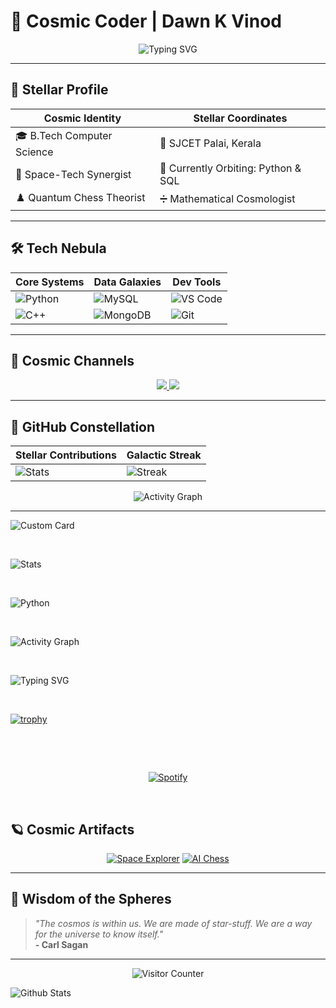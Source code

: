 # 🌌 Cosmic Coder | Dawn K Vinod

<p align="center">
  <img src="https://readme-typing-svg.demolab.com?font=Orbitron&size=26&duration=4000&pause=1000&color=7F5AB6&center=true&vCenter=true&width=500&lines=🚀+Code+to+the+Stars!;🌠+Space+Enthusiast+%26+Tech+Explorer;♟️+Chess+Strategist+%7C+➗+Math+Alchemist;💻+Full-Time+Innovator+%7C+🔭+Cosmic+Observer" alt="Typing SVG" />
</p>

---

## 🔭 Stellar Profile

<div align="center">

| **Cosmic Identity**              | **Stellar Coordinates**         |
|-----------------------------------|----------------------------------|
| 🎓 B.Tech Computer Science        | 📍 SJCET Palai, Kerala           |
| 🌌 Space-Tech Synergist          | 🔭 Currently Orbiting: Python & SQL |
| ♟️ Quantum Chess Theorist       | ➗ Mathematical Cosmologist      |

</div>

---

## 🛠️ Tech Nebula

<div align="center">

| **Core Systems** | **Data Galaxies** | **Dev Tools** |
|------------------|-------------------|---------------|
| ![Python](https://img.shields.io/badge/Python-FFD43B?style=flat&logo=python&logoColor=306998) | ![MySQL](https://img.shields.io/badge/MySQL-005C84?style=flat&logo=mysql&logoColor=white) | ![VS Code](https://img.shields.io/badge/VS_Code-0078D4?style=flat&logo=visual%20studio%20code&logoColor=white) |
| ![C++](https://img.shields.io/badge/C%2B%2B-00599C?style=flat&logo=c%2B%2B&logoColor=white) | ![MongoDB](https://img.shields.io/badge/MongoDB-47A248?style=flat&logo=mongodb&logoColor=white) | ![Git](https://img.shields.io/badge/GIT-E44C30?style=flat&logo=git&logoColor=white) |

</div>

---

## 📡 Cosmic Channels

<p align="center">
  <a href="https://www.linkedin.com/in/dawn-vinod-a30550332/">
    <img src="https://custom-icon-badges.demolab.com/badge/-Connect%20on%20LinkedIn-0A66C2?style=for-the-badge&logo=linkedin&logoColor=white"/>
  </a>
  <a href="mailto:your@email.com">
    <img src="https://custom-icon-badges.demolab.com/badge/-Transmit%20Message-EA4335?style=for-the-badge&logo=gmail&logoColor=white"/>
  </a>
</p>

---

## 🌠 GitHub Constellation

<div align="center">

| **Stellar Contributions** | **Galactic Streak** |
|----------------------------|---------------------|
| ![Stats](https://github-readme-stats.vercel.app/api?username=Dawn-K-Vinod&show_icons=true&theme=midnight-purple&include_all_commits=true) | ![Streak](https://streak-stats.demolab.com?user=Dawn-K-Vinod&theme=midnight-purple&hide_border=true) |

![Activity Graph](https://github-readme-activity-graph.vercel.app/graph?username=Dawn-K-Vinod&theme=react-dark&hide_border=true&area=true)

</div>

---

![Custom Card](https://github-readme-stats.vercel.app/api?username=Dawn-K-Vinod&theme=merko&show_icons=true&hide=contribs&count_private=true&include_all_commits=true&line_height=24)

<br>

![Stats](https://github-readme-stats.vercel.app/api?username=Dawn-K-Vinod&show_icons=true&theme=radical)

<br>

![Python](https://img.shields.io/badge/Python-3776AB?logo=python&logoColor=white)

<br>

![Activity Graph](https://github-readme-activity-graph.vercel.app/graph?username=Dawn-K-Vinod&theme=github)

<br>

![Typing SVG](https://readme-typing-svg.herokuapp.com?font=Fira+Code&pause=1000&color=54A2FF&lines=Hello+World!;Welcome+to+my+profile!)

<br>

[![trophy](https://github-profile-trophy.vercel.app/?username=kittinan&theme=onedark)](https://github.com/ryo-ma/github-profile-trophy)

<br>

&nbsp;<div align="center">
  [![Spotify](https://novatorem.vercel.app/api/spotify?background_color=0d1117&border_color=ffffff)](https://open.spotify.com/user/ihype02kufjv10bqxo2ljhd37)
</div>

<br>


## 🪐 Cosmic Artifacts

<div align="center">

[![Space Explorer](https://github-readme-stats.vercel.app/api/pin/?username=Dawn-K-Vinod&repo=Space-Explorer&theme=midnight-purple)](https://github.com/Dawn-K-Vinod/Space-Explorer)
[![AI Chess](https://github-readme-stats.vercel.app/api/pin/?username=Dawn-K-Vinod&repo=Quantum-Chess&theme=midnight-purple)](https://github.com/Dawn-K-Vinod/Quantum-Chess)

</div>

---

## 🌌 Wisdom of the Spheres

> *"The cosmos is within us. We are made of star-stuff. We are a way for the universe to know itself."*  
> **- Carl Sagan**

---

<p align="center">
  <img src="https://komarev.com/ghpvc/?username=Dawn-K-Vinod&label=Stellar+Visitors&color=7F5AB6&style=flat" alt="Visitor Counter">
</p>

<img src="https://raw.githubusercontent.com/mayhemantt/mayhemantt/Update/svg/Bottom.svg" alt="Github Stats" />
